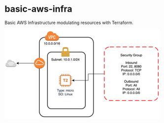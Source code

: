 # basic-aws-infra

Basic AWS Infrastructure modulating resources with Terraform.

![AWS Infrastructure](images/infra.png)